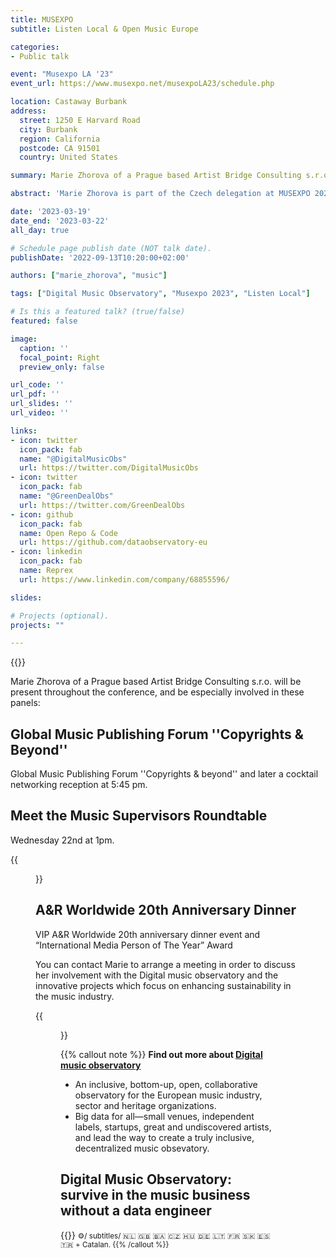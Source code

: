 ```yaml
---
title: MUSEXPO
subtitle: Listen Local & Open Music Europe

categories:
- Public talk

event: "Musexpo LA '23"
event_url: https://www.musexpo.net/musexpoLA23/schedule.php

location: Castaway Burbank
address:
  street: 1250 E Harvard Road 
  city: Burbank
  region: California
  postcode: CA 91501
  country: United States

summary: Marie Zhorova of a Prague based Artist Bridge Consulting s.r.o. will be present throughout the Musexpo conference in LA.

abstract: 'Marie Zhorova is part of the Czech delegation at MUSEXPO 2023, taking place in Los Angeles, USA, March 19-22. This event has a special focus on music licensing and A&R opportunities. Marie is participating with her agency as well as presenting Listen Local Czechia, a project that is part of the Digital Music Observatory.'

date: '2023-03-19'
date_end: '2023-03-22'
all_day: true

# Schedule page publish date (NOT talk date).
publishDate: '2022-09-13T10:20:00+02:00'

authors: ["marie_zhorova", "music"]

tags: ["Digital Music Observatory", "Musexpo 2023", "Listen Local"]

# Is this a featured talk? (true/false)
featured: false

image:
  caption: ''
  focal_point: Right
  preview_only: false

url_code: ''
url_pdf: ''
url_slides: ''
url_video: ''

links:
- icon: twitter
  icon_pack: fab
  name: "@DigitalMusicObs"
  url: https://twitter.com/DigitalMusicObs
- icon: twitter
  icon_pack: fab
  name: "@GreenDealObs"
  url: https://twitter.com/GreenDealObs
- icon: github
  icon_pack: fab
  name: Open Repo & Code
  url: https://github.com/dataobservatory-eu
- icon: linkedin
  icon_pack: fab
  name: Reprex
  url: https://www.linkedin.com/company/68855596/

slides: 

# Projects (optional).
projects: ""

---
```




{{<toc>}}

Marie Zhorova of a Prague based Artist Bridge Consulting s.r.o. will be present throughout the conference, and be especially involved in these panels:


## Global Music Publishing Forum ''Copyrights & Beyond'' 

Global Music Publishing Forum ''Copyrights & beyond'' and later a cocktail networking reception at 5:45 pm. 

## Meet the Music Supervisors Roundtable

Wednesday 22nd at 1pm.

{{<figure src="/img/blogposts_2023/musexpo.png" >}}

## A&R Worldwide 20th Anniversary Dinner

VIP A&R Worldwide 20th anniversary dinner event and “International Media Person of The Year” Award

You can contact Marie to arrange a meeting in order to discuss her involvement with the Digital music observatory and the innovative projects which focus on enhancing sustainability in the music industry. 

{{<figure src="/img/blogposts_2023/marie.jpg" caption="[Marie Zhořová](https://music.dataobservatory.eu/authors/marie_zhorova/) is a project manager and a performing artist.">}}

{{% callout note %}}
**Find out more about [Digital music observatory](https://music.dataobservatory.eu/)**
- An inclusive, bottom-up, open, collaborative observatory for the European music industry, sector and heritage organizations.
- Big data for all—small venues, independent labels, startups, great and undiscovered artists, and lead the way to create a truly inclusive, decentralized music obsevatory.

## Digital Music Observatory: survive in the music business without a data engineer

{{<youtube bgp-n55TKCk>}}
<small>⚙️/ subtitles/ 🇳🇱 🇬🇧 🇧🇦 🇨🇿 🇭🇺 🇩🇪 🇱🇹 🇫🇷 🇸🇰 🇪🇸 🇹🇷 + Catalan.
{{% /callout %}}